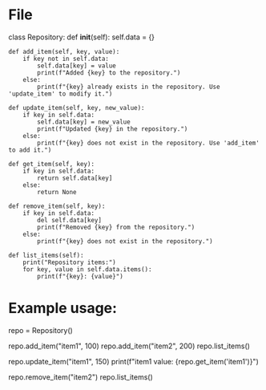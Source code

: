 # File
class Repository:
    def __init__(self):
        self.data = {}

    def add_item(self, key, value):
        if key not in self.data:
            self.data[key] = value
            print(f"Added {key} to the repository.")
        else:
            print(f"{key} already exists in the repository. Use 'update_item' to modify it.")

    def update_item(self, key, new_value):
        if key in self.data:
            self.data[key] = new_value
            print(f"Updated {key} in the repository.")
        else:
            print(f"{key} does not exist in the repository. Use 'add_item' to add it.")

    def get_item(self, key):
        if key in self.data:
            return self.data[key]
        else:
            return None

    def remove_item(self, key):
        if key in self.data:
            del self.data[key]
            print(f"Removed {key} from the repository.")
        else:
            print(f"{key} does not exist in the repository.")

    def list_items(self):
        print("Repository items:")
        for key, value in self.data.items():
            print(f"{key}: {value}")


# Example usage:
repo = Repository()

repo.add_item("item1", 100)
repo.add_item("item2", 200)
repo.list_items()

repo.update_item("item1", 150)
print(f"item1 value: {repo.get_item('item1')}")

repo.remove_item("item2")
repo.list_items()
